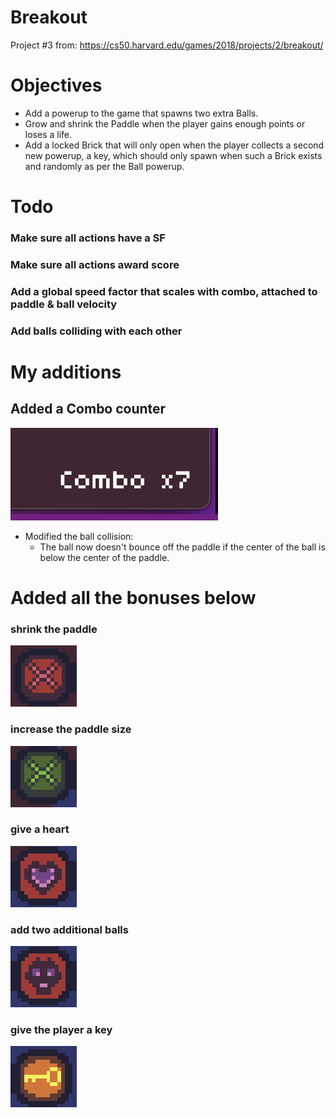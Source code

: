 # Breakout

Project #3 from: https://cs50.harvard.edu/games/2018/projects/2/breakout/

# Objectives

- Add a powerup to the game that spawns two extra Balls.
- Grow and shrink the Paddle when the player gains enough points or loses a life.
- Add a locked Brick that will only open when the player collects a second new powerup, a key, which should only spawn when such a Brick exists and randomly as per the Ball powerup.

# Todo
### Make sure all actions have a SF
### Make sure all actions award score
### Add a global speed factor that scales with combo, attached to paddle & ball velocity
### Add balls colliding with each other

# My additions

## Added a Combo counter
![alt text](image.png)
  
- Modified the ball collision:
    - The ball now doesn't bounce off the paddle if the center of the ball is below the center of the paddle.   

# Added all the bonuses below

### shrink the paddle
![alt text](image-1.png)

### increase the paddle size
![alt text](image-2.png) 

### give a heart
![alt text](image-3.png) 

### add two additional balls
![alt text](image-4.png) 

### give the player a key
![alt text](image-5.png) 